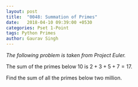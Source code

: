 ```yaml
---
layout: post
title:  "0048: Summation of Primes"
date:   2018-04-10 09:39:00 +0530
categories: Pset 1-Point
tags: Python Primes
author: Gaurav Singh
---
```

_The following problem is taken from Project Euler._

The sum of the primes below $10$ is $2 + 3 + 5 + 7 = 17$.

Find the sum of all the primes below two million.
